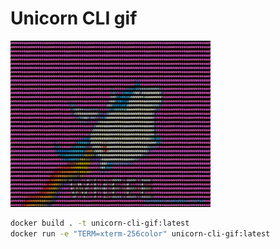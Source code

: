 # Unicorn CLI gif

![Sample CLI output](https://github.com/magickatt/unicorn-cli-gif/blob/master/unicorn-preview.gif?raw=true)

```bash
docker build . -t unicorn-cli-gif:latest
docker run -e "TERM=xterm-256color" unicorn-cli-gif:latest
```

